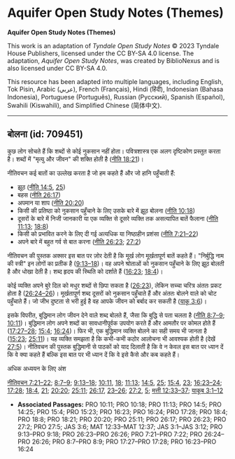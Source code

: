 # Aquifer Open Study Notes (Themes)

**Aquifer Open Study Notes (Themes)**

This work is an adaptation of *Tyndale Open Study Notes* © 2023 Tyndale House Publishers, licensed under the CC BY\-SA 4\.0 license. The adaptation, *Aquifer Open Study Notes*, was created by BiblioNexus and is also licensed under CC BY\-SA 4\.0\.

This resource has been adapted into multiple languages, including English, Tok Pisin, Arabic (عربي), French (Français), Hindi (हिंदी), Indonesian (Bahasa Indonesia), Portuguese (Português), Russian (Русский), Spanish (Español), Swahili (Kiswahili), and Simplified Chinese (简体中文).



--------------------------------

## बोलना (id: 709451)

कुछ लोग सोचते हैं कि शब्दों से कोई नुकसान नहीं होता। पवित्रशास्त्र एक अलग दृष्टिकोण प्रस्तुत करता है। शब्दों में "मृत्यु और जीवन" की शक्ति होती है ([नीति 18:21](https://ref.ly/Prov18:21))।

नीतिवचन कई बातों का उल्लेख करता है जो हम कहते हैं और जो हानि पहुँचाती हैं:

* झूठ ([नीति 14:5](https://ref.ly/Prov14:5), [25](https://ref.ly/Prov14:25))
* बहस ([नीति 26:17](https://ref.ly/Prov26:17))
* अपमान या शाप ([नीति 20:20](https://ref.ly/Prov20:20))
* किसी की प्रतिष्ठा को नुकसान पहुँचाने के लिए उसके बारे में झूठ बोलना ([नीति 10:18](https://ref.ly/Prov10:18))
* दूसरों के बारे में निजी जानकारी या एक व्यक्ति से दूसरे व्यक्ति तक असत्यापित बातें फैलाना ([नीति 11:13](https://ref.ly/Prov11:13); [18:8](https://ref.ly/Prov18:8))
* किसी को प्रभावित करने के लिए दी गई अत्यधिक या निष्ठाहीन प्रशंसा ([नीति 7:21–22](https://ref.ly/Prov7:21-Prov7:22))
* अपने बारे में बहुत गर्व से बात करना ([नीति 26:23](https://ref.ly/Prov26:23); [27:2](https://ref.ly/Prov27:2))

नीतिवचन की पुस्तक अक्सर इस बात पर ज़ोर देती है कि मूर्ख लोग मूर्खतापूर्ण बातें कहते हैं। "निर्बुद्धि नाम की स्त्री" इन लोगों का प्रतीक है ([9:13–18](https://ref.ly/Prov9:13-Prov9:18))। वह अपने श्रोताओं को नुकसान पहुँचाने के लिए झूठ बोलती है और धोखा देती है। शब्द हृदय की स्थिति को दर्शाते हैं ([16:23](https://ref.ly/Prov16:23); [18:4](https://ref.ly/Prov18:4))।

कोई व्यक्ति अपने बुरे दिल को मधुर शब्दों से छिपा सकता है ([26:23](https://ref.ly/Prov26:23)), लेकिन सच्चा चरित्र अंततः प्रकट होता है ([26:24–26](https://ref.ly/Prov26:24-Prov26:26))। मूर्खतापूर्ण शब्द दूसरों को नुकसान पहुँचाते हैं और अंततः बोलने वाले को चोट पहुँचाते हैं। जो जीभ दुष्टता से भरी हुई है वह आपके जीवन को बर्बाद कर सकती है ([याकू 3:6](https://ref.ly/Jas3:6))।

इसके विपरीत, बुद्धिमान लोग जीवन देने वाले शब्द बोलते हैं, जैसा कि बुद्धि से पता चलता है ([नीति 8:7–9](https://ref.ly/Prov8:7-Prov8:9); [10:11](https://ref.ly/Prov10:11))। बुद्धिमान लोग अपने शब्दों का सावधानीपूर्वक उपयोग करते हैं और आमतौर पर कोमल होते हैं ([17:27–28](https://ref.ly/Prov17:27-Prov17:28); [15:4](https://ref.ly/Prov15:4); [16:24](https://ref.ly/Prov16:24))। फिर भी, एक बुद्धिमान व्यक्ति बोलने का सही समय भी जानता है ([15:23](https://ref.ly/Prov15:23); [25:11](https://ref.ly/Prov25:11))। यह व्यक्ति समझता है कि कभी\-कभी कठोर आलोचना भी आवश्यक होती है (देखें [27:5](https://ref.ly/Prov27:5))। नीतिवचन की पुस्तक बुद्धिमानी से पाठकों को याद दिलाती है कि वे न केवल इस बात पर ध्यान दें कि वे क्या कहते हैं बल्कि इस बात पर भी ध्यान दें कि वे इसे कैसे और कब कहते हैं।

अधिक अध्ययन के लिए अंश

[नीतिवचन 7:21–22](https://ref.ly/Prov7:21-Prov7:22); [8:7–9](https://ref.ly/Prov8:7-Prov8:9); [9:13–18](https://ref.ly/Prov9:13-Prov9:18); [10:11](https://ref.ly/Prov10:11), [18](https://ref.ly/Prov10:18); [11:13](https://ref.ly/Prov11:13); [14:5](https://ref.ly/Prov14:5), [25](https://ref.ly/Prov14:25); [15:4](https://ref.ly/Prov15:4), [23](https://ref.ly/Prov15:23); [16:23–24](https://ref.ly/Prov16:23-Prov16:24); [17:28](https://ref.ly/Prov17:28); [18:4](https://ref.ly/Prov18:4), [21](https://ref.ly/Prov18:21); [20:20](https://ref.ly/Prov20:20); [25:11](https://ref.ly/Prov25:11); [26:17](https://ref.ly/Prov26:17), [23–26](https://ref.ly/Prov26:23-Prov26:26); [27:2](https://ref.ly/Prov27:2), [5](https://ref.ly/Prov27:5); [मत्ती 12:33–37](https://ref.ly/Matt12:33-Matt12:37); [याकूब 3:1–12](https://ref.ly/Jas3:1-Jas3:12)

* **Associated Passages:** PRO 10:11; PRO 10:18; PRO 11:13; PRO 14:5; PRO 14:25; PRO 15:4; PRO 15:23; PRO 16:23; PRO 16:24; PRO 17:28; PRO 18:4; PRO 18:8; PRO 18:21; PRO 20:20; PRO 25:11; PRO 26:17; PRO 26:23; PRO 27:2; PRO 27:5; JAS 3:6; MAT 12:33–MAT 12:37; JAS 3:1–JAS 3:12; PRO 9:13–PRO 9:18; PRO 26:23–PRO 26:26; PRO 7:21–PRO 7:22; PRO 26:24–PRO 26:26; PRO 8:7–PRO 8:9; PRO 17:27–PRO 17:28; PRO 16:23–PRO 16:24

